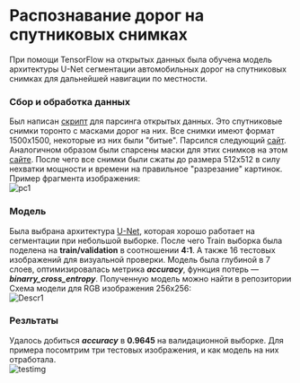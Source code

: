 # Распознавание дорог на спутниковых снимках
При помощи TensorFlow на открытых данных была обучена модель архитектуры U-Net сегментации автомобильных дорог на спутниковых снимках для дальнейшей навигации по местности.
### Сбор и обработка данных
Был написан [скрипт](https://github.com/deethereal/Road_Segmentation/blob/master/pic_download.py) для парсинга открытых данных. Это спутниковые снимки торонто с масками дорог на них. Все снимки имеют формат 1500x1500, некоторые из них были "битые". Парсился следующий [сайт](https://www.cs.toronto.edu/~vmnih/data/mass_roads/train/sat/index.html). Аналогичном образом были спарсены маски для этих снимков на этом [сайте](https://www.cs.toronto.edu/~vmnih/data/mass_roads/train/map/index.html). После чего все снимки были сжаты до размера 512x512 в силу нехватки мощности и времени на правильное "разрезание" картинок.
Пример фрагмента изображения:  
![pc1](https://user-images.githubusercontent.com/48176611/131256768-c5346e69-a6b6-422e-a7bd-52c5835c40e7.png) 

### Модель
Была выбрана архитектура [U-Net](https://ru.wikipedia.org/wiki/U-Net), которая хорошо работает на сегментации при небольшой выборке. После чего Train выборка была поделена на **train/validation** в соотношении **4:1**. А также 16 тестовых изображений для визуальной проверки. Модель была глубиной в 7 слоев, оптимизировалась метрика **_accuracy_**, функция потерь &mdash; **_binarry_cross_entropy_**. Полученную модель можно найти в репозитории  
Схема модели для RGB изображения 256x256:  
![Descr1](https://user-images.githubusercontent.com/48176611/131258449-d3e4a4fa-5fb9-4aa1-9e28-27d43cdba2f0.png)


### Резльтаты 

Удалось добиться  **_accuracy_**  в **0.9645** на валидационной выборке. Для примера посомтрим три тестовых изображения, и как модель на них отработала.   
![testimg](https://user-images.githubusercontent.com/48176611/131258564-591f8859-f4fb-4371-90f1-c4a1c3ade89c.png)
